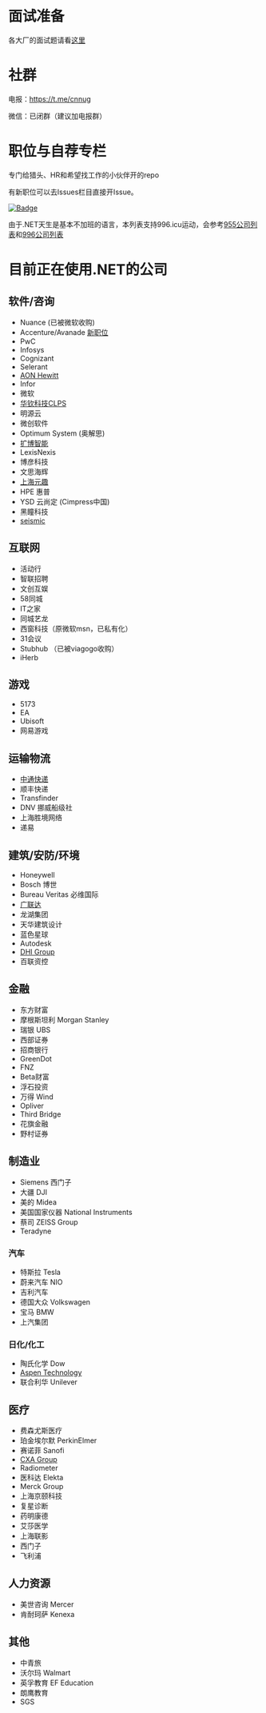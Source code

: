 # 面试准备

各大厂的面试题请看[这里](https://github.com/dotnet-cn/jobs/blob/master/interview_questions.md)

# 社群
电报：https://t.me/cnnug

微信：已闭群（建议加电报群）

# 职位与自荐专栏
专门给猎头、HR和希望找工作的小伙伴开的repo

有新职位可以去Issues栏目直接开Issue。

[![Badge](https://img.shields.io/badge/link-996.icu-red.svg)](https://996.icu/#/en_US)

由于.NET天生是基本不加班的语言，本列表支持996.icu运动，会参考[955公司列表](https://github.com/formulahendry/955.WLB)和[996公司列表](https://github.com/996icu/996.ICU)

# 目前正在使用.NET的公司 
## 软件/咨询
- Nuance (已被微软收购)
- Accenture/Avanade [新职位](https://github.com/dotnet-cn/jobs/issues/10)
- PwC
- Infosys
- Cognizant
- Selerant
- [AON Hewitt](http://www.aon.com)
- Infor
- 微软 
- [华钦科技CLPS](http://www.clps.com.cn/)
- 明源云
- 微创软件
- Optimum System (奥解思)
- [扩博智能](https://www.clobotics.com/)
- LexisNexis
- 博彦科技
- 文思海辉
- [上海元趣](http://www.yuanqutech.com/)
- HPE 惠普
- YSD 云尚定 (Cimpress中国)
- 黑瞳科技
- [seismic](https://seismic.com/)

## 互联网
- 活动行
- 智联招聘
- 文创互娱
- 58同城
- IT之家
- 同城艺龙
- 西窗科技（原微软msn，已私有化）
- 31会议
- Stubhub （已被viagogo收购）
- iHerb

## 游戏
- 5173
- EA
- Ubisoft
- 网易游戏

## 运输物流
- [中通快递](http://www.zto.com)
- 顺丰快递
- Transfinder
- DNV 挪威船级社
- 上海胜境网络
- 递易

## 建筑/安防/环境
- Honeywell
- Bosch 博世
- Bureau Veritas 必维国际
- [广联达](https://www.glodon.com/)
- 龙湖集团
- 天华建筑设计
- 蓝色星球
- Autodesk
- [DHI Group](https://www.dhigroup.com)
- 百联资控

## 金融
- 东方财富
- 摩根斯坦利 Morgan Stanley
- 瑞银 UBS
- 西部证券 
- 招商银行
- GreenDot
- FNZ
- Beta财富
- 浮石投资
- 万得 Wind
- Opliver
- Third Bridge
- 花旗金融
- 野村证券

## 制造业 
- Siemens 西门子
- 大疆 DJI
- 美的 Midea
- 美国国家仪器 National Instruments 
- 蔡司 ZEISS Group
- Teradyne

### 汽车
- 特斯拉 Tesla 
- 蔚来汽车 NIO
- 吉利汽车
- 德国大众 Volkswagen 
- 宝马 BMW 
- 上汽集团

### 日化/化工
- 陶氏化学 Dow 
- [Aspen Technology](https://www.aspentech.com/)
- 联合利华 Unilever 

## 医疗
- 费森尤斯医疗
- 珀金埃尔默 PerkinElmer
- 赛诺菲 Sanofi
- [CXA Group](https://www.linkedin.com/company/cxagroup) 
- Radiometer
- 医科达 Elekta 
- Merck Group
- 上海京颐科技
- 复星诊断
- 药明康德
- 艾莎医学
- 上海联影
- 西门子
- 飞利浦 

## 人力资源
- 美世咨询 Mercer
- 肯耐珂萨 Kenexa

## 其他
- 中青旅
- 沃尔玛 Walmart
- 英孚教育 EF Education
- 朗鹰教育
- SGS
